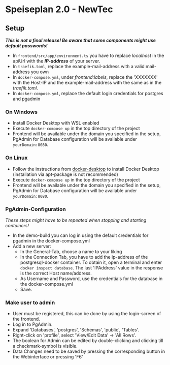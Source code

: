 # Speiseplan 2.0 - NewTec

## Setup
***This is not a final release! Be aware that some components might use default passwords!***
- In `frontend/src/app/environment.ts` you have to replace *localhost* in the apiUrl with the ***IP-address*** of your server.
- In `traefik.toml`, replace the example-mail-address with a valid mail-address you own
- In `docker-compose.yml`, under *frontend:labels*, replace the 'XXXXXXX' with the Host-IP and the example-mail-address with the same as in the *traefik.toml*.
- In `docker-compose.yml`, replace the default login credentials for postgres and pgadmin

### On Windows
- Install Docker Desktop with WSL enabled
- Execute `docker-compose up` in the top directory of the project
- Frontend will be available under the domain you specified in the setup, PgAdmin for Database configuration will be available under `yourDomain:8080`.

### On Linux
- Follow the instructions from [docker-desktop](https://docs.docker.com/engine/install/ubuntu/) to install Docker Desktop (installation via apt-package is not recommended)
- Execute `docker-compose up` in the top directory of the project
- Frontend will be available under the domain you specified in the setup, PgAdmin for Database configuration will be available under `yourDomain:8080`.

### PgAdmin-Configuration
*These steps might have to be repeated when stopping and starting containers!*
- In the demo-build you can log in using the default credentials for pgadmin in the docker-compose.yml
- Add a new server:
  - In the General-Tab, choose a name to your liking
  - In the Connection Tab, you have to add the ip-address of the postgresql-docker container. To obtain it, open a terminal and enter `docker inspect database`. The last 'IPAddress' value in the response is the correct Host name/address.
  - As Username and Password, use the credentials for the database in the docker-compose.yml
  - Save.

### Make user to admin
- User must be registered, this can be done by using the login-screen of the frontend.
- Log in to PgAdmin.
- Expand 'Databases', 'postgres', 'Schemas', 'public', 'Tables'.
- Right-click on 'profile', select 'View/Edit Data' -> 'All Rows'.  
- The boolean for Admin can be edited by double-clicking and clicking till a checkmark-symbol is visible.
- Data Changes need to be saved by pressing the corresponding button in the Webinterface or pressing 'F6'